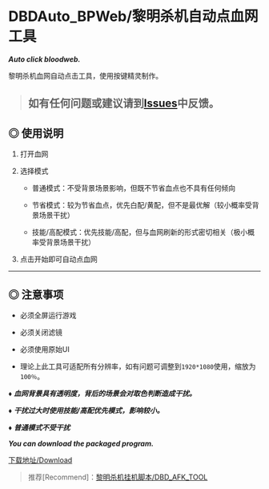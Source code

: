 # DBDAuto_BPWeb/黎明杀机自动点血网工具
***Auto click  bloodweb.***  
  
黎明杀机血网自动点击工具，使用按键精灵制作。  

>## 如有任何问题或建议请到[Issues](https://github.com/WKhistory/DBDAuto_BPWeb/issues)中反馈。

## ◎ 使用说明  

1. 打开血网  

2. 选择模式  

    - 普通模式：不受背景场景影响，但既不节省血点也不具有任何倾向  
  
   - 节省模式：较为节省血点，优先白配/黄配，但不是最优解（较小概率受背景场景干扰）  

    - 技能/高配模式：优先技能/高配，但与血网刷新的形式密切相关（极小概率受背景场景干扰）
  
3. 点击开始即可自动点血网  

---
  
## ◎ 注意事项  


- 必须全屏运行游戏  
  
- 必须关闭滤镜  
  
- 必须使用原始UI　
      

- 理论上此工具可适配所有分辨率，如有问题可调整到`1920*1080`使用，缩放为`100％`。  

**♦** ***血网背景具有透明度，背后的场景会对取色判断造成干扰。***  

**♦** ***干扰过大时使用技能/高配优先模式，影响较小。***  

**♦** ***普通模式不受干扰***  

***You can download the packaged program.***  

[下载地址/Download](https://github.com/WKhistory/DBDAuto_BPWeb/releases)  
  
> 推荐[Recommend]：[黎明杀机挂机脚本/DBD_AFK_TOOL](https://github.com/maskrs/DBD_AFK_TOOL/releases)　　